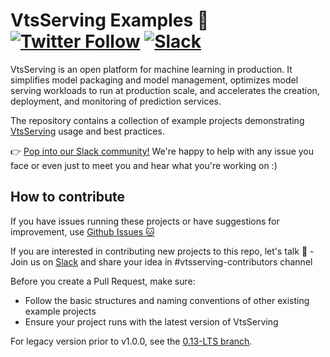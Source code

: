 # VtsServing Examples 🎨 [![Twitter Follow](https://img.shields.io/twitter/follow/vtsservingai?style=social)](https://twitter.com/vtsservingai) [![Slack](https://img.shields.io/badge/Slack-Join-4A154B?style=social)](https://l.linklyhq.com/l/ktO8)

VtsServing is an open platform for machine learning in production. It simplifies model packaging and model management, optimizes model serving workloads to run at production scale, and accelerates the creation, deployment, and monitoring of prediction services.

The repository contains a collection of example projects demonstrating [VtsServing](https://github.com/vtsserving/VtsServing)
usage and best practices.

👉 [Pop into our Slack community!](https://join.slack.vtsserving.org) We're happy to help with any issue you face or even just to meet you and hear what you're working on :)


## How to contribute

If you have issues running these projects or have suggestions for improvement, use [Github Issues 🐱](https://github.com/vtsserving/VtsServing/issues/new)

If you are interested in contributing new projects to this repo, let's talk 🥰 - Join us on [Slack](https://join.slack.com/t/vtsserving/shared_invite/enQtNjcyMTY3MjE4NTgzLTU3ZDc1MWM5MzQxMWQxMzJiNTc1MTJmMzYzMTYwMjQ0OGEwNDFmZDkzYWQxNzgxYWNhNjAxZjk4MzI4OGY1Yjg) and share your idea in #vtsserving-contributors channel

Before you create a Pull Request, make sure:
* Follow the basic structures and naming conventions of other existing example projects
* Ensure your project runs with the latest version of VtsServing

For legacy version prior to v1.0.0, see the [0.13-LTS branch](https://github.com/vtsserving/gallery/tree/0.13-LTS).
